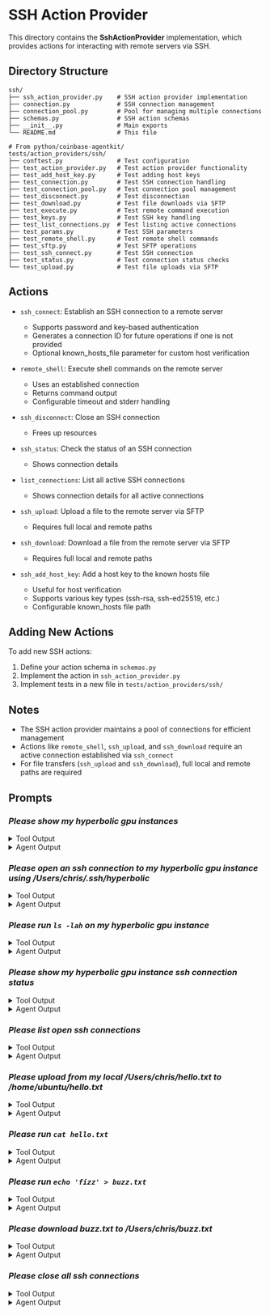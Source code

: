 # SSH Action Provider

This directory contains the **SshActionProvider** implementation, which provides actions for interacting with remote servers via SSH.

## Directory Structure

```
ssh/
├── ssh_action_provider.py    # SSH action provider implementation
├── connection.py             # SSH connection management
├── connection_pool.py        # Pool for managing multiple connections
├── schemas.py                # SSH action schemas
├── __init__.py               # Main exports
└── README.md                 # This file

# From python/coinbase-agentkit/
tests/action_providers/ssh/
├── conftest.py               # Test configuration
├── test_action_provider.py   # Test action provider functionality
├── test_add_host_key.py      # Test adding host keys
├── test_connection.py        # Test SSH connection handling
├── test_connection_pool.py   # Test connection pool management
├── test_disconnect.py        # Test disconnection
├── test_download.py          # Test file downloads via SFTP
├── test_execute.py           # Test remote command execution
├── test_keys.py              # Test SSH key handling
├── test_list_connections.py  # Test listing active connections
├── test_params.py            # Test SSH parameters
├── test_remote_shell.py      # Test remote shell commands
├── test_sftp.py              # Test SFTP operations
├── test_ssh_connect.py       # Test SSH connection
├── test_status.py            # Test connection status checks
└── test_upload.py            # Test file uploads via SFTP
```

## Actions

- `ssh_connect`: Establish an SSH connection to a remote server
  - Supports password and key-based authentication
  - Generates a connection ID for future operations if one is not provided
  - Optional known_hosts_file parameter for custom host verification

- `remote_shell`: Execute shell commands on the remote server
  - Uses an established connection
  - Returns command output
  - Configurable timeout and stderr handling

- `ssh_disconnect`: Close an SSH connection
  - Frees up resources

- `ssh_status`: Check the status of an SSH connection
  - Shows connection details

- `list_connections`: List all active SSH connections
  - Shows connection details for all active connections

- `ssh_upload`: Upload a file to the remote server via SFTP
  - Requires full local and remote paths

- `ssh_download`: Download a file from the remote server via SFTP
  - Requires full local and remote paths

- `ssh_add_host_key`: Add a host key to the known hosts file
  - Useful for host verification
  - Supports various key types (ssh-rsa, ssh-ed25519, etc.)
  - Configurable known_hosts file path

## Adding New Actions

To add new SSH actions:

1. Define your action schema in `schemas.py`
2. Implement the action in `ssh_action_provider.py`
3. Implement tests in a new file in `tests/action_providers/ssh/`

## Notes

- The SSH action provider maintains a pool of connections for efficient management
- Actions like `remote_shell`, `ssh_upload`, and `ssh_download` require an active connection established via `ssh_connect`
- For file transfers (`ssh_upload` and `ssh_download`), full local and remote paths are required

## Prompts

### *Please show my hyperbolic gpu instances*

<details>
<summary>Tool Output</summary>

```
Your Rented GPU Instances:
Instance ID: positive-peach-goat
Status: running (Ready to use)
GPU Model: NVIDIA-GeForce-RTX-4090
GPU Count: 1
GPU Memory: 24.0 GB
SSH Command: ssh ubuntu@positive-peach-goat.1.cricket.hyperbolic.xyz -p 31274

SSH Connection Instructions:
1. Wait until instance status is 'running'
2. Use the ssh_connect action with the provided host and username
3. Once connected, use remote_shell to execute commands
```
</details>

<details>
<summary>Agent Output</summary>

```
You have a running GPU instance with the following details:

- **Instance ID**: positive-peach-goat
- **Status**: running (Ready to use)
- **GPU Model**: NVIDIA-GeForce-RTX-4090
- **GPU Count**: 1
- **GPU Memory**: 24.0 GB
- **SSH Command**: `ssh ubuntu@positive-peach-goat.1.cricket.hyperbolic.xyz -p 31274`

If you would like me to SSH into this instance, please provide the password for the `ubuntu` user, or the private key if you are using key-based authentication.
```
</details>

### *Please open an ssh connection to my hyperbolic gpu instance using /Users/chris/.ssh/hyperbolic*

<details>
<summary>Tool Output</summary>

```
Error: Host verification: Host key verification failed for [positive-peach-goat.1.cricket.hyperbolic.xyz]:31274. Server sent:
  ssh-ed25519 AAAAC3NzaC1lZDI1NTE5AAAAIIG6/psa2jo3Wu2XVnImwzQ10eQg+M/9RqrcWwdZY7mU

To add this host key, use the ssh_add_host_key action with the following parameters:
  host: [positive-peach-goat.1.cricket.hyperbolic.xyz]:31274
  key: AAAAC3NzaC1lZDI1NTE5AAAAIIG6/psa2jo3Wu2XVnImwzQ10eQg+M/9RqrcWwdZY7mU
  key_type: ssh-ed25519
```

```
Host key for '[positive-peach-goat.1.cricket.hyperbolic.xyz]:31274' successfully added to /Users/chris/.ssh/known_hosts
```

```
Connection ID: hyperbolic-gpu-instance
Successfully connected to positive-peach-goat.1.cricket.hyperbolic.xyz as ubuntu
```
</details>

<details>
<summary>Agent Output</summary>

```
You are now successfully connected to your Hyperbolic GPU instance with the following details:

- **Connection ID**: hyperbolic-gpu-instance
- **Host**: positive-peach-goat.1.cricket.hyperbolic.xyz
- **Username**: ubuntu

You can now execute commands on the instance. If you need to run specific commands or perform actions, just let me know!
```
</details>

### *Please run `ls -lah` on my hyperbolic gpu instance*

<details>
<summary>Tool Output</summary>

```
Output from connection 'hyperbolic-gpu-instance':

total 48K
drwxr-x--- 6 ubuntu ubuntu 4.0K Mar 12 10:54 .
drwxr-xr-x 1 root   root   4.0K Feb 14 20:24 ..
-rw-r--r-- 1 ubuntu ubuntu  220 Jan  6  2022 .bash_logout
-rw-r--r-- 1 ubuntu ubuntu 3.7K Jan  6  2022 .bashrc
drwx------ 2 ubuntu ubuntu 4.0K Mar 12 10:54 .cache
drwxrwxr-x 3 ubuntu ubuntu 4.0K Mar 12 10:54 .config
-rw-r--r-- 1 ubuntu ubuntu  807 Jan  6  2022 .profile
drwxr-xr-x 2 ubuntu ubuntu 4.0K Feb 14 20:24 .ssh
drwx------ 2 ubuntu ubuntu  16K Mar 12 10:51 lost+found
```
</details>

<details>
<summary>Agent Output</summary>

```
The output of the `ls -lah` command on your Hyperbolic GPU instance is as follows:

total 48K
drwxr-x--- 6 ubuntu ubuntu 4.0K Mar 12 10:54 .
drwxr-xr-x 1 root   root   4.0K Feb 14 20:24 ..
-rw-r--r-- 1 ubuntu ubuntu  220 Jan  6  2022 .bash_logout
-rw-r--r-- 1 ubuntu ubuntu 3.7K Jan  6  2022 .bashrc
drwx------ 2 ubuntu ubuntu 4.0K Mar 12 10:54 .cache
drwxrwxr-x 3 ubuntu ubuntu 4.0K Mar 12 10:54 .config
-rw-r--r-- 1 ubuntu ubuntu  807 Jan  6  2022 .profile
drwxr-xr-x 2 ubuntu ubuntu 4.0K Feb 14 20:24 .ssh
drwx------ 2 ubuntu ubuntu  16K Mar 12 10:51 lost+found

If you need to run more commands or require further assistance, just let me know!
```
</details>

### *Please show my hyperbolic gpu instance ssh connection status*

<details>
<summary>Tool Output</summary>

```
Connection ID: hyperbolic-gpu-instance
Status: Connected
Host: positive-peach-goat.1.cricket.hyperbolic.xyz:31274
Username: ubuntu
Connected since: 2025-03-12 03:54:10
```
</details>

<details>
<summary>Agent Output</summary>

```
The SSH connection status for your Hyperbolic GPU instance is as follows:

- **Connection ID**: hyperbolic-gpu-instance
- **Status**: Connected
- **Host**: positive-peach-goat.1.cricket.hyperbolic.xyz:31274
- **Username**: ubuntu
- **Connected since**: March 12, 2025, 03:54:10

If you need any further assistance or commands to be executed, feel free to ask!
```
</details>

### *Please list open ssh connections*

<details>
<summary>Tool Output</summary>

```
Active SSH Connections: 1
Connection ID: hyperbolic-gpu-instance
Status: Connected
Host: positive-peach-goat.1.cricket.hyperbolic.xyz:31274
Username: ubuntu
```
</details>

<details>
<summary>Agent Output</summary>

```
You currently have the following active SSH connection:

- **Connection ID**: hyperbolic-gpu-instance
- **Status**: Connected
- **Host**: positive-peach-goat.1.cricket.hyperbolic.xyz:31274
- **Username**: ubuntu

If you need any further actions or information, just let me know!
```
</details>

### *Please upload from my local /Users/chris/hello.txt to /home/ubuntu/hello.txt*

<details>
<summary>Tool Output</summary>

```
File upload successful:
Local file: /Users/chris/hello.txt
Remote destination: /home/ubuntu/hello.txt
```
</details>

<details>
<summary>Agent Output</summary>

```
The file upload was successful! The file **hello.txt** has been uploaded from your local path **/Users/chris/hello.txt** to the remote path **/home/ubuntu/hello.txt** on your Hyperbolic GPU instance.

If you need further assistance or have more tasks, feel free to ask!
```
</details>

### *Please run `cat hello.txt`*

<details>
<summary>Tool Output</summary>

```
Output from connection 'hyperbolic-gpu-instance':

world
```
</details>

<details>
<summary>Agent Output</summary>

```
The output of the `cat hello.txt` command is as follows:

```
world
```

If you have any more commands to run or need further assistance, just let me know!
```
</details>

### *Please run `echo 'fizz' > buzz.txt`*

<details>
<summary>Tool Output</summary>

```
Output from connection 'hyperbolic-gpu-instance':

```
</details>

<details>
<summary>Agent Output</summary>

```
The command `echo 'fizz' > buzz.txt` has been executed successfully. 

If you need to check the contents of **buzz.txt** or perform any other actions, just let me know!
```
</details>

### *Please download buzz.txt to /Users/chris/buzz.txt*

<details>
<summary>Tool Output</summary>

```
File download successful:
Remote file: buzz.txt
Local destination: /Users/chris/buzz.txt
```
</details>

<details>
<summary>Agent Output</summary>

```
The file **buzz.txt** has been successfully downloaded from your Hyperbolic GPU instance to your local path **/Users/chris/buzz.txt**.

If you need any further assistance or have more tasks, feel free to ask!
```
</details>

### *Please close all ssh connections*

<details>
<summary>Tool Output</summary>

```
Connection ID: hyperbolic-gpu-instance
Disconnected from positive-peach-goat.1.cricket.hyperbolic.xyz
```
</details>

<details>
<summary>Agent Output</summary>

```
The SSH connection to your Hyperbolic GPU instance has been successfully closed. 

If you need any further assistance or have more tasks, just let me know!
```
</details>